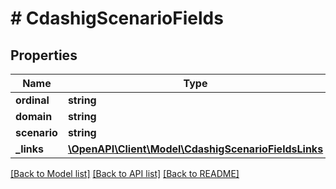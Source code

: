 # # CdashigScenarioFields

## Properties

Name | Type | Description | Notes
------------ | ------------- | ------------- | -------------
**ordinal** | **string** |  | [optional]
**domain** | **string** |  | [optional]
**scenario** | **string** |  | [optional]
**_links** | [**\OpenAPI\Client\Model\CdashigScenarioFieldsLinks**](CdashigScenarioFieldsLinks.md) |  | [optional]

[[Back to Model list]](../../README.md#models) [[Back to API list]](../../README.md#endpoints) [[Back to README]](../../README.md)

